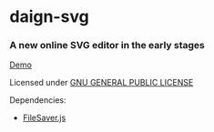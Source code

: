 daign-svg
=========

### A new online SVG editor in the early stages ###

[Demo](http://daign.github.com/daign-svg/)

Licensed under [GNU GENERAL PUBLIC LICENSE](https://github.com/daign/daign-svg/blob/master/LICENSE)

Dependencies:
* [FileSaver.js](https://github.com/eligrey/FileSaver.js)

